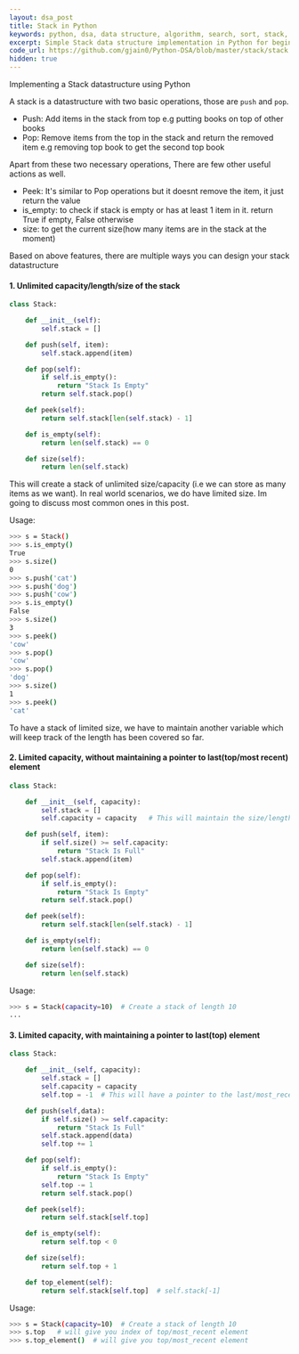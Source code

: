 ```yaml
---
layout: dsa_post
title: Stack in Python
keywords: python, dsa, data structure, algorithm, search, sort, stack, queue, tree, heap, graph
excerpt: Simple Stack data structure implementation in Python for beginners and learners
code_url: https://github.com/gjain0/Python-DSA/blob/master/stack/stack.py
hidden: true
---
```



Implementing a Stack datastructure using Python

A stack is a datastructure with two basic operations, those are `push` and `pop`. 
 - Push: Add items in the stack from top e.g putting books on top of other books
 - Pop: Remove items from the top in the stack and return the removed item  e.g removing top book to get the second top book

Apart from these two necessary operations, There are few other useful actions as well.
 - Peek: It's similar to Pop operations but it doesnt remove the item, it just return the value
 - is_empty: to check if stack is empty or has at least 1 item in it. return True if empty, False otherwise
 - size: to get the current size(how many items are in the stack at the moment)

Based on above features, there are multiple ways you can design your stack datastructure


#### 1. Unlimited capacity/length/size of the stack
```py
class Stack:

    def __init__(self):
        self.stack = []

    def push(self, item):
        self.stack.append(item)

    def pop(self):
        if self.is_empty():
            return "Stack Is Empty"
        return self.stack.pop()

    def peek(self):
        return self.stack[len(self.stack) - 1]

    def is_empty(self):
        return len(self.stack) == 0

    def size(self):
        return len(self.stack)
```
This will create a stack of unlimited size/capacity (i.e we can store as many items as we want). In real world scenarios, we do have limited size. Im going to discuss most common ones in this post.

Usage:

```sh
>>> s = Stack()
>>> s.is_empty()
True
>>> s.size()
0
>>> s.push('cat')
>>> s.push('dog')
>>> s.push('cow')
>>> s.is_empty()
False
>>> s.size()
3
>>> s.peek()
'cow'
>>> s.pop()
'cow'
>>> s.pop()
'dog'
>>> s.size()
1
>>> s.peek()
'cat'
```

To have a stack of limited size, we have to maintain another variable which will keep track of the length has been covered so far.

#### 2. Limited capacity, without maintaining a pointer to last(top/most recent) element
```py
class Stack:

    def __init__(self, capacity):
        self.stack = []
        self.capacity = capacity   # This will maintain the size/length of the Stack

    def push(self, item):
        if self.size() >= self.capacity:
            return "Stack Is Full"
        self.stack.append(item)

    def pop(self):
        if self.is_empty():
            return "Stack Is Empty"
        return self.stack.pop()

    def peek(self):
        return self.stack[len(self.stack) - 1]

    def is_empty(self):
        return len(self.stack) == 0

    def size(self):
        return len(self.stack)
```

Usage:

```sh
>>> s = Stack(capacity=10)  # Create a stack of length 10
...
```

#### 3. Limited capacity, with maintaining a pointer to last(top) element
```py
class Stack:

    def __init__(self, capacity):
        self.stack = []
        self.capacity = capacity
        self.top = -1  # This will have a pointer to the last/most_recent element.

    def push(self,data):
        if self.size() >= self.capacity:
            return "Stack Is Full"
        self.stack.append(data)
        self.top += 1

    def pop(self):
        if self.is_empty():
            return "Stack Is Empty"
        self.top -= 1
        return self.stack.pop()

    def peek(self):
        return self.stack[self.top]

    def is_empty(self):
        return self.top < 0

    def size(self):
        return self.top + 1

    def top_element(self):
        return self.stack[self.top]  # self.stack[-1]
```

Usage:

```sh
>>> s = Stack(capacity=10)  # Create a stack of length 10
>>> s.top   # will give you index of top/most_recent element
>>> s.top_element()  # will give you top/most_recent element
```

